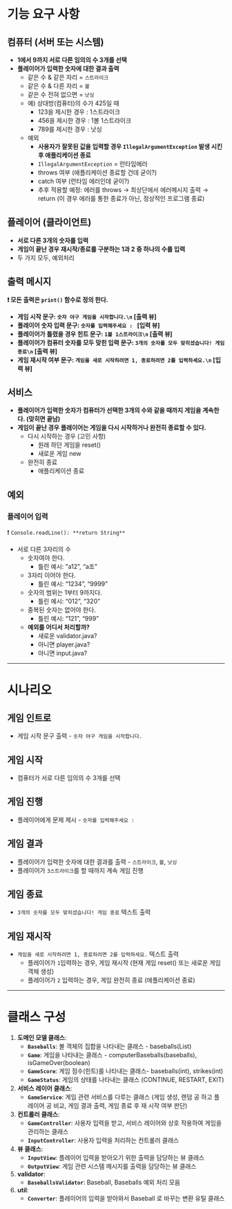 # 기능 요구 사항

## 컴퓨터 (서버 또는 시스템)
- **1에서 9까지 서로 다른 임의의 수 3개를 선택**
- **플레이어가 입력한 숫자에 대한 결과 출력**
    - 같은 수 & 같은 자리 = `스트라이크`
    - 같은 수 & 다른 자리 = `볼`
    - 같은 수 전혀 없으면 = `낫싱`
    - 예) 상대방(컴퓨터)의 수가 425일 때
        - 123을 제시한 경우 : 1스트라이크
        - 456을 제시한 경우 : 1볼 1스트라이크
        - 789를 제시한 경우 : 낫싱
    - 예외
      - **사용자가 잘못된 값을 입력할 경우 `IllegalArgumentException` 발생 시킨 후 애플리케이션 종료**
      - `IllegalArgumentException` = 런타임에러
      - throws 여부 (애플리케이션 종료할 건데 굳이?)
      - catch 여부 (런타임 에러인데 굳이?)
      - 추후 적용할 예정: 에러를 throws → 최상단에서 에러메시지 출력 → return (이 경우 에러를 통한 종료가 아닌, 정상적인 프로그램 종료)

## 플레이어 (클라이언트)
- **서로 다른 3개의 숫자를 입력**
- **게임이 끝난 경우 재시작/종료를 구분하는 1과 2 중 하나의 수를 입력**
- 두 가지 모두, 예외처리

## 출력 메시지
**❗️ 모든 출력은 `print()` 함수로 정의 한다.**
- **게임 시작 문구: `숫자 야구 게임을 시작합니다.\n`  [출력 뷰]**
- **플레이어 숫자 입력 문구: `숫자를 입력해주세요 : `  [입력 뷰]**
- **플레이어가 틀렸을 경우 힌트 문구: `1볼 1스트라이크\n` [출력 뷰]**
- **플레이어가 컴퓨터 숫자를 모두 맞힌 입력 문구: `3개의 숫자를 모두 맞히셨습니다! 게임 종료\n` [출력 뷰]**
- **게임 재시작 여부 문구: `게임을 새로 시작하려면 1, 종료하려면 2를 입력하세요.\n` [입력 뷰]**

## 서비스
- **플레이어가 입력한 숫자가 컴퓨터가 선택한 3개의 수와 같을 때까지 게임을 계속한다. (맞히면 끝남)**
- **게임이 끝난 경우 플레이어는 게임을 다시 시작하거나 완전히 종료할 수 있다.**
    - 다시 시작하는 경우 (고민 사항)
        - 원래 하던 게임을 reset()
        - 새로운 게임 new
    - 완전히 종료
        - 애플리케이션 종료

## 예외
### 플레이어 입력
❗️ `Console.readLine(): **return String**`
- 서로 다른 3자리의 수
    - 숫자여야 한다.
        - 틀린 예시: ”a12”, “a조”
    - 3자리 이어야 한다.
        - 틀린 예시: “1234”, “9999”
    - 숫자의 범위는 1부터 9까지다.
        - 틀린 예시: “012”, “320”
    - 중복된 숫자는 없어야 한다.
        - 틀린 예시: “121”, “999”
    - **예외를 어디서 처리할까?**
        - 새로운 validator.java?
        - 아니면 player.java?
        - 아니면 input.java?
      

---

# 시나리오

## 게임 인트로

- 게임 시작 문구 출력 - `숫자 야구 게임을 시작합니다.`

## 게임 시작

- 컴퓨터가 서로 다른 임의의 수 3개를 선택

## 게임 진행

- 플레이어에게 문제 제시 - `숫자를 입력해주세요 : `

## 게임 결과

- 플레이어가 입력한 숫자에 대한 결과를 출력 - `스트라이크`, `볼`, `낫싱`
- 플레이어가 `3스트라이크`를 할 때까지 계속 게임 진행

## 게임 종료

- `3개의 숫자를 모두 맞히셨습니다! 게임 종료` 텍스트 출력

## 게임 재시작

- `게임을 새로 시작하려면 1, 종료하려면 2를 입력하세요.` 텍스트 출력
    - 플레이어가 `1`입력하는 경우, 게임 재시작 (현재 게임 reset() 또는 새로운 게임 객체 생성)
    - 플레이어가 `2` 입력하는 경우, 게임 완전히 종료 (애플리케이션 종료)

---

# 클래스 구성
1. **도메인 모델 클래스**:
    - **`Baseballs`**: 볼 객체의 집합을 나타내는 클래스 - baseballs(List<Integer>)
    - **`Game`**: 게임을 나타내는 클래스 - computerBaseballs(baseballs), isGameOver(boolean)
    - **`GameScore`**: 게임 점수(힌트)를 나타내는 클래스- baseballs(int), strikes(int)
    - **`GameStatus`**: 게임의 상태를 나타내는 클래스 (CONTINUE, RESTART, EXIT)
2. **서비스 레이어 클래스**:
    - **`GameService`**: 게임 관련 서비스를 다루는 클래스 (게임 생성, 랜덤 공 하고 플레이어 공 비교, 게임 결과 출력, 게임 종료 후 재 시작 여부 판단)
3. **컨트롤러 클래스**:
    - **`GameController`**: 사용자 입력을 받고, 서비스 레이어와 상호 작용하여 게임을 관리하는 클래스
    - **`InputController`**: 사용자 입력을 처리하는 컨트롤러 클래스
4. **뷰 클래스**:
    - **`InputView`**: 플레이어 입력을 받아오기 위한 출력을 담당하는 뷰 클래스
    - **`OutputView`**: 게임 관련 시스템 메시지를 출력을 담당하는 뷰 클래스
5. **validator**:
    - **`BaseballsValidator`**: Baseball, Baseballs 예외 처리 모음
6. **util**:
    - **`Converter`**: 플레이어의 입력을 받아와서 Baseball 로 바꾸는 변환 유틸 클래스